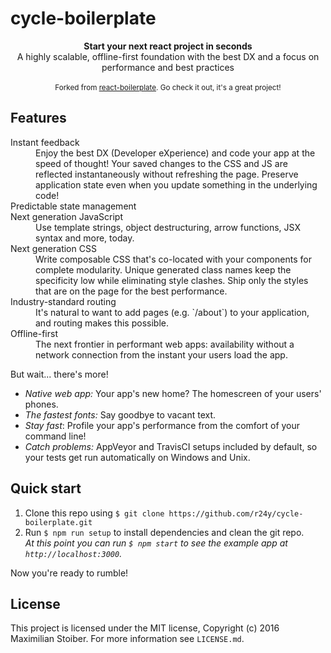 # cycle-boilerplate

<div align="center"><strong>Start your next react project in seconds</strong></div>
<div align="center">A highly scalable, offline-first foundation with the best DX and a focus on performance and best practices</div>

<br />

<div align="center">
  <sub>Forked from <a href="https://github.com/mxstbr/react-boilerplate">react-boilerplate</a>. Go check it out, it's a great project!</sub>
</div>

## Features

<dl>
  <dt>Instant feedback</dt>
  <dd>Enjoy the best DX (Developer eXperience) and code your app at the speed of thought! Your saved changes to the CSS and JS are reflected instantaneously without refreshing the page. Preserve application state even when you update something in the underlying code!</dd>

  <dt>Predictable state management</dt>

  <dt>Next generation JavaScript</dt>
  <dd>Use template strings, object destructuring, arrow functions, JSX syntax and more, today.</dd>

  <dt>Next generation CSS</dt>
  <dd>Write composable CSS that's co-located with your components for complete modularity. Unique generated class names keep the specificity low while eliminating style clashes. Ship only the styles that are on the page for the best performance.</dd>

  <dt>Industry-standard routing</dt>
  <dd>It's natural to want to add pages (e.g. `/about`) to your application, and routing makes this possible.</dd>

  <dt>Offline-first</dt>
  <dd>The next frontier in performant web apps: availability without a network connection from the instant your users load the app.</dd>
</dl>

But wait... there's more!

  - *Native web app:* Your app's new home? The homescreen of your users' phones.
  - *The fastest fonts:* Say goodbye to vacant text.
  - *Stay fast*: Profile your app's performance from the comfort of your command
    line!
  - *Catch problems:* AppVeyor and TravisCI setups included by default, so your
    tests get run automatically on Windows and Unix.

## Quick start

1. Clone this repo using `$ git clone https://github.com/r24y/cycle-boilerplate.git`
1. Run `$ npm run setup` to install dependencies and clean the git repo.<br />
   *At this point you can run `$ npm start` to see the example app at `http://localhost:3000`.*

Now you're ready to rumble!

## License

This project is licensed under the MIT license, Copyright (c) 2016 Maximilian
Stoiber. For more information see `LICENSE.md`.
